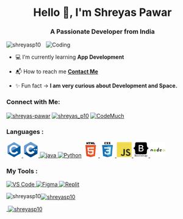 <h1 align="center">Hello 👋, I'm  Shreyas Pawar</h1>

<h3 align="center">A Passionate Developer from India</h3>
 
<img src="https://media.istockphoto.com/vectors/young-character-working-on-the-laptop-in-the-office-interior-daily-vector-id944686268?k=6&m=944686268&s=170667a&w=0&h=ACpB9GthCEmFyydkobpDtfH1HwEe84L3SiEplOSv2lk=" alt="Coding"  align="right" alt="Coding" width="400">


<p align="left"  > <img src="https://komarev.com/ghpvc/?username=shreyasp10&label=Profile%20views&color=0e75b6&style=flat"  alt="shreyasp10"/> </p>

- 💻 I’m currently learning **App Development**

- 📬 How to reach me **<a href="mailto:shreyaspawar1011@gmail.com">Contact Me</a>**

- ✨ Fun fact -> **I am very curious about Development and Space.**

<h3 align="left"> Connect with Me:</h3>
<p align="left">
<a href="https://codepen.io/shreyas-pawar" target="blank"><img align="center" src="https://raw.githubusercontent.com/rahuldkjain/github-profile-readme-generator/master/src/images/icons/Social/codepen.svg" alt="shreyas-pawar" height="40" width="40" /></a>
<a href="https://instagram.com/shreyas_p10" target="blank" ><img align="center" src="https://pngmind.com/wp-content/uploads/2019/08/Instagram-Logo-No-Background-1.png" alt="shreyas_p10" height="40" width="40" /></a>
<a href="https://www.youtube.com/channel/UCieFs1a3FCZCuEHmmOmBCGQ" target="blank"><img align="center" src="https://pngimg.com/uploads/youtube/youtube_PNG102354.png" alt="CodeMuch" height=40 /></a>
</p>

<h3 align="left">Languages :</h3>
<p align="left"> 
    <a href="https://github.com/ShreyasP10" target="_blank" rel="noreferrer"> <img src="https://raw.githubusercontent.com/devicons/devicon/master/icons/c/c-original.svg" alt="c" width="40" height="40"/> </a> <a href="https://github.com/ShreyasP10" target="_blank" rel="noreferrer"> <img src="https://raw.githubusercontent.com/devicons/devicon/master/icons/cplusplus/cplusplus-original.svg" alt="cplusplus" width="40" height="40"/> </a>     <a href="https://github.com/ShreyasP10" target="_blank" rel="noreferrer"><img src="https://www.freepngimg.com/thumb/java/6-2-java-png-image-thumb.png" alt="java" height="40"</a>  <a href="https://github.com/ShreyasP10" target="_blank" rel="noreferrer" > <img src="https://cdn.picpng.com/logo/language-logo-python-44976.png" alt="Python" height="40"/></a> <a href="https://github.com/ShreyasP10" target="_blank" rel="noreferrer"> <img src="https://raw.githubusercontent.com/devicons/devicon/master/icons/html5/html5-original-wordmark.svg" alt="html5" width="40" height="40"/> </a> <a href="https://github.com/ShreyasP10" target="_blank" rel="noreferrer"> <img src="https://raw.githubusercontent.com/devicons/devicon/master/icons/css3/css3-original-wordmark.svg" alt="css3" width="40" height="40"/> </a> <a href="https://github.com/ShreyasP10" target="_blank" rel="noreferrer"> <img src="https://raw.githubusercontent.com/devicons/devicon/master/icons/javascript/javascript-original.svg" alt="javascript" width="40" height="40"/> </a> <a href="https://github.com/ShreyasP10" target="_blank" rel="noreferrer"> <img src="https://raw.githubusercontent.com/devicons/devicon/master/icons/bootstrap/bootstrap-plain-wordmark.svg"  alt="bootstrap" width="40" height="40"/> </a>
        <a href="https://github.com/ShreyasP10" target="_blank" rel="noreferrer"><img src="https://raw.githubusercontent.com/devicons/devicon/master/icons/nodejs/nodejs-original-wordmark.svg" alt="NodeJS" height="40" width="40"/></a>
  </p>


<h3 align="left">   My Tools :</h3>

<p align="left">
  <a href="https://github.com/ShreyasP10" target="_blank" rel="noreferrer"><img src="https://code.visualstudio.com/assets/images/code-stable.png" alt="VS Code" height="40"</a>
    <a href="https://github.com/ShreyasP10" target="_blank" rel="noreferrer"><img src="https://th.bing.com/th/id/R.33c438031f3bee1fc7055cb069fbb5df?rik=KrlM40BnhYhuyg&riu=http%3a%2f%2fwww.funklang.com%2ffigma_logo.png&ehk=qn92TvRdNfeOJXF%2b2XxgU3JpMC%2b0E0mBSAPEhVErRbA%3d&risl=&pid=ImgRaw&r=0" alt="Figma" height="40"</a>
        <a href="https://github.com/ShreyasP10" target="_blank" rel="noreferrer"><img src="https://blog.replit.com/images/new_logo/logotype.png?v=1664916455431" alt="Replit" height="40"</a>
</p>

<p><img align="left" src="https://github-readme-stats.vercel.app/api/top-langs?username=shreyasp10&show_icons=true&locale=en&layout=compact" alt="shreyasp10" /></p>
<p><img align="center" src="https://github-readme-streak-stats.herokuapp.com/?user=shreyasp10&" alt="shreyasp10" /></p>
<p>&nbsp;<img align="center" src="https://github-readme-stats.vercel.app/api?username=shreyasp10&show_icons=true&locale=en" alt="shreyasp10" /></p>
